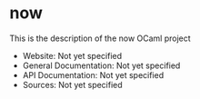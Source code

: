 



# now

This is the description
of the now OCaml project


* Website: Not yet specified
* General Documentation: Not yet specified
* API Documentation: Not yet specified
* Sources: Not yet specified
